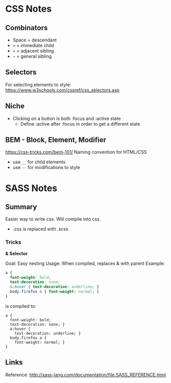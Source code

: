 # CSS Notes

## Combinators
- Space = descendant
- `>` = immediate child
- `+` = adjacent sibling
- `~` = general sibling

## Selectors
For selecting elements to style: <https://www.w3schools.com/cssref/css_selectors.asp>

## Niche
- Clicking on a button is both :focus and :active state
  - Define :active after :focus in order to get a different state 

  
## BEM - Block, Element, Modifier
https://css-tricks.com/bem-101/
Naming convention for HTML/CSS
- use `__` for child elements
- use `--` for modifications to style

# SASS Notes

## Summary
Easier way to write css. Will compile into css.

* .css is replaced with .scss

### Tricks
**& Selector**

Goal: Easy nesting
Usage: When compiled, replaces & with parent
Example: 

``` SCSS
a {
  font-weight: bold;
  text-decoration: none;
  &:hover { text-decoration: underline; }
  body.firefox & { font-weight: normal; }
}
```

is compiled to:

```
a {
  font-weight: bold;
  text-decoration: none; }
  a:hover {
    text-decoration: underline; }
  body.firefox a {
    font-weight: normal; }
}
```


## Links
Reference: http://sass-lang.com/documentation/file.SASS_REFERENCE.html